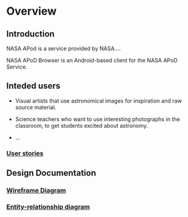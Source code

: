 # Overview 

## Introduction

NASA APod is a service provided by NASA....

NASA APoD Browser is an Android-based client for the NASA APoD Service.

## Inteded users

* Visual artists that use astronomical images for inspiration and raw source material.

* Science teachers who want to use interesting photographs in the classroom, to get students excited about astronomy.

* &hellip;

### [User stories](user-stories.md)

## Design Documentation

### [Wireframe Diagram](wireframe.md)

### [Entity-relationship diagram](erd.md)